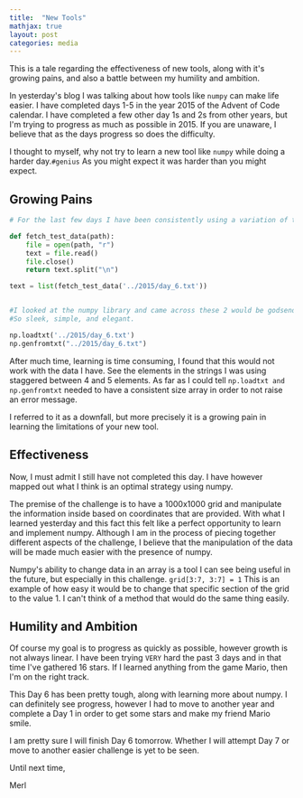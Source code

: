 ```yaml
---
title:  "New Tools"
mathjax: true
layout: post
categories: media
---
```



This is a tale regarding the effectiveness of new tools, along with it's growing pains, and also a battle between my humility and ambition.

In yesterday's blog I was talking about how tools like `numpy` can make life easier. I have completed days 1-5 in the year 2015 of the Advent of Code calendar. I have completed a few other day 1s and 2s from other years, but I'm trying to progress as much as possible in 2015. If you are unaware, I believe that as the days progress so does the difficulty.

I thought to myself, why not try to learn a new tool like `numpy` while doing a harder day.`#genius` As you might expect it was harder than you might expect.

## Growing Pains

```python
# For the last few days I have been consistently using a variation of this functions

def fetch_test_data(path):
    file = open(path, "r")
    text = file.read()
    file.close()
    return text.split("\n")

text = list(fetch_test_data('../2015/day_6.txt'))


#I looked at the numpy library and came across these 2 would be godsends.
#So sleek, simple, and elegant.

np.loadtxt('../2015/day_6.txt')
np.genfromtxt("../2015/day_6.txt")

```

After much time, learning is time consuming, I found that this would not work with the data I have. See the elements in the strings I was using staggered between 4 and 5 elements. As far as I could tell `np.loadtxt and np.genfromtxt` needed to have a consistent size array in order to not raise an error message.

I referred to it as a downfall, but more precisely it is a growing pain in learning the limitations of your new tool.

## Effectiveness

 Now, I must admit I still have not completed this day. I have however mapped out what I think is an optimal strategy using numpy.

 The premise of the challenge is to have a 1000x1000 grid and manipulate the information inside based on coordinates that are provided. With what I learned yesterday and this fact this felt like a perfect opportunity to learn and implement numpy.
 Although I am in the process of piecing together different aspects of the challenge, I believe that the manipulation of the data will be made much easier with the presence of numpy.

 Numpy's ability to change data in an array is a tool I can see being useful in the future, but especially in this challenge. `grid[3:7, 3:7] = 1` This is an example of how easy it would be to change that specific section of the grid to the value 1. I can't think of a method that would do the same thing easily.

## Humility and Ambition

 Of course my goal is to progress as quickly as possible, however growth is not always linear. I have been trying `VERY` hard the past 3 days and in that time I've gathered 16 stars. If I learned anything from the game Mario, then I'm on the right track.

 This Day 6 has been pretty tough, along with learning more about numpy. I can definitely see progress, however I had to move to another year and complete a Day 1 in order to get some stars and make my friend Mario smile.

 I am pretty sure I will finish Day 6 tomorrow. Whether I will attempt Day 7 or move to another easier challenge is yet to be seen.

 Until next time,

 Merl
